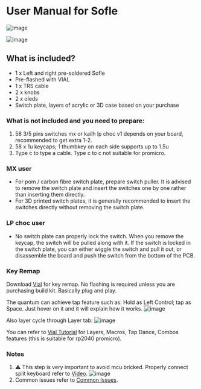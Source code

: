 # User Manual for Sofle

![image](https://github.com/superxc3/xcmkb/assets/79617315/1fc4084e-740a-4594-b958-ec9c65ea7c8f)

![image](https://github.com/superxc3/xcmkb/assets/79617315/3018c4f3-2c5d-474e-93aa-21701d202f28)


## What is included?
- 1 x Left and right pre-soldered Sofle
- Pre-flashed with VIAL
- 1 x TRS cable
- 2 x knobs
- 2 x oleds
- Switch plate, layers of acrylic or 3D case based on your purchase

### What is not included and you need to prepare:
1. 58 3/5 pins switches mx or kailh lp choc v1 depends on your board, recommended to get extra 1-2. 
2. 58 x 1u keycaps; 1 thumbkey on each side supports up to 1.5u
3. Type c to type a cable. Type c to c not suitable for promicro. 

### MX user
- For pom / carbon fibre switch plate, prepare switch puller. It is advised to remove the switch plate and insert the switches one by one rather than inserting them directly.
- For 3D printed switch plates, it is generally recommended to insert the switches directly without removing the switch plate.

### LP choc user
- No switch plate can properly lock the switch. When you remove the keycap, the switch will be pulled along with it. If the switch is locked in the switch plate, you can either wiggle the switch and pull it out, or disassemble the board and push the switch from the bottom of the PCB.

### Key Remap
Download [Vial](https://get.vial.today/download/) for key remap. No flashing is required unless you are purchasing build kit. Basically plug and play. 

The quantum can achieve tap feature such as: Hold as Left Control; tap as Space. Just hover on it and it will explain how it works.
![image](https://user-images.githubusercontent.com/79617315/208881636-7c6481e0-e320-4ad1-b727-bb4b7e0616f4.png)

Also layer cycle through Layer tab:
![image](https://user-images.githubusercontent.com/79617315/208881348-fc678b95-c729-4dff-94a2-946d5032845c.png)

You can refer to [Vial Tutorial](https://get.vial.today/manual/) for Layers, Macros, Tap Dance, Combos features (this is suitable for rp2040 promicro). 

### Notes
1. :warning: This step is very important to avoid mcu bricked. Properly connect split keyboard refer to [Video](https://www.instagram.com/tv/CdpYrWBJuD9/?igshid=YmMyMTA2M2Y=). 
![image](https://user-images.githubusercontent.com/79617315/204213627-3c877043-aae7-45f9-804b-e50d5ad57624.png)
2. Common issues refer to [Common Issues](https://github.com/superxc3/xcmkb/blob/main/list%20of%20guide/common%20issues.md).

